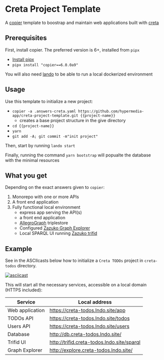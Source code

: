 # Creta Project Template

A [copier](https://github.com/copier-org/copier/#readme) template to boostrap and maintain web applications built with [creta](https://creta.hypermedia.app/)

## Prerequisites

First, install copier. The preferred version is 6+, installed from `pipx`

- [Install pipx](https://github.com/pypa/pipx#install-pipx)
- `pipx install "copier==6.0.0a9"`

You will also need [lando](https://github.com/lando/lando/releases) to be able to run a local dockerized environment

## Usage

Use this template to initialize a new project:

- `copier -a .answers-creta.yaml https://github.com/hypermedia-app/creta-project-template.git {{project-name}}`
   - creates a base project structure in the give directory
- `cd {{project-name}}`
- `yarn`
- `git add -A; git commit -m"init project"`

Then, start by running `lando start`

Finally, running the command `yarn bootstrap` will popualte the database with the minimal resources

## What you get

Depending on the exact answers given to `copier`:

1. Monorepo with one or more APIs
2. A front end application
3. Fully functional local environment
   - express app serving the API(s)
   - a front end application
   - [AllegroGraph](https://allegrograph.com/) triplestore
   - Configured [Zazuko Graph Explorer](https://github.com/zazuko/graph-explorer)
   - Local SPARQL UI running [Zazuko trifid](https://zazuko.com/products/trifid/)

## Example

See in the ASCIIcasts below how to initialize a `Creta TODOs` project in `creta-todos` directory. 

[![asciicast](https://asciinema.org/a/w4NVpT2k99MKWmgI1tbXH7Qsn.svg)](https://asciinema.org/a/w4NVpT2k99MKWmgI1tbXH7Qsn)

This will start all the necessary services, accessible on a local domain (HTTPS included):

| Service | Local address |
| -- | -- |
| Web application | https://creta-todos.lndo.site/app |
| TODOs API | https://creta-todos.lndo.site/todos |
| Users API | https://creta-todos.lndo.site/users |
| Database | http://db.creta-todos.lndo.site/ |
| Trifid UI | http://trifid.creta-todos.lndo.site/sparql |
| Graph Explorer | http://explore.creta-todos.lndo.site/ |
